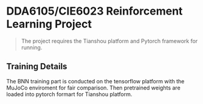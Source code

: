 # DDA6105/CIE6023 Reinforcement Learning Project

> The project requires the Tianshou platform and Pytorch framework for running.

## Training Details
The BNN training part is conducted on the tensorflow platform with the MuJoCo enviroment for fair comparison. Then pretrained weights are loaded into pytorch formart for Tianshou platform.